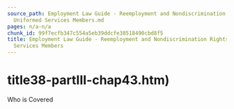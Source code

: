 ```yaml
---
source_path: Employment Law Guide - Reemployment and Nondiscrimination Rights for
  Uniformed Services Members.md
pages: n/a-n/a
chunk_id: 99f7ecfb347c554a5eb39ddcfe38518490cbd8f5
title: Employment Law Guide - Reemployment and Nondiscrimination Rights for Uniformed
  Services Members
---
```

# title38-partIII-chap43.htm)

Who is Covered
